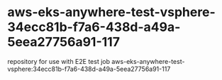 # aws-eks-anywhere-test-vsphere-34ecc81b-f7a6-438d-a49a-5eea27756a91-117
repository for use with E2E test job aws-eks-anywhere-test-vsphere:34ecc81b-f7a6-438d-a49a-5eea27756a91-117

